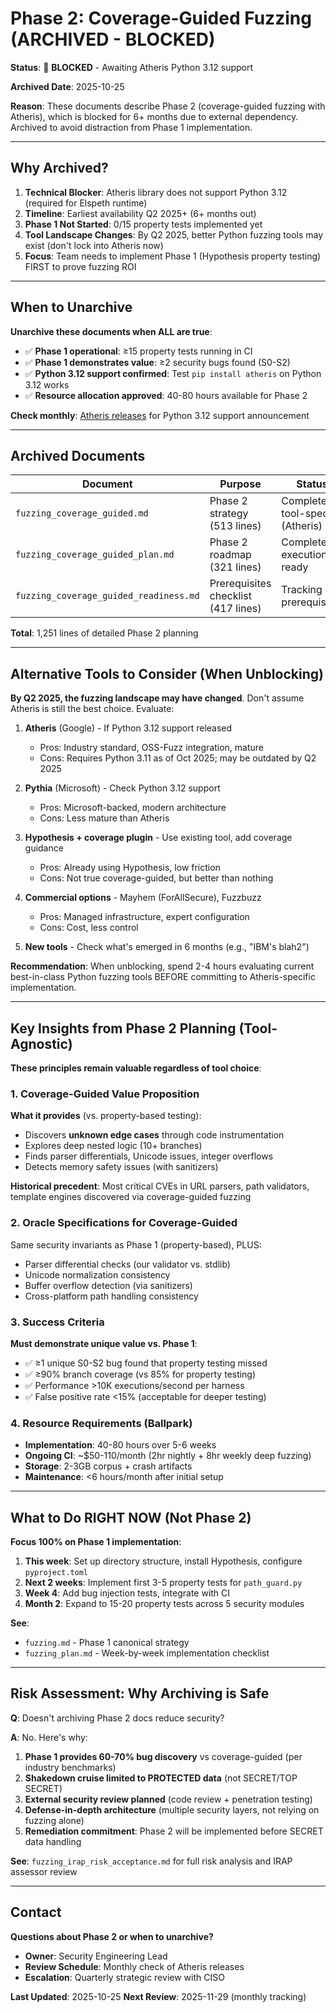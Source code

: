 # Phase 2: Coverage-Guided Fuzzing (ARCHIVED - BLOCKED)

**Status**: 🔴 **BLOCKED** - Awaiting Atheris Python 3.12 support

**Archived Date**: 2025-10-25

**Reason**: These documents describe Phase 2 (coverage-guided fuzzing with Atheris), which is blocked for 6+ months due to external dependency. Archived to avoid distraction from Phase 1 implementation.

---

## Why Archived?

1. **Technical Blocker**: Atheris library does not support Python 3.12 (required for Elspeth runtime)
2. **Timeline**: Earliest availability Q2 2025+ (6+ months out)
3. **Phase 1 Not Started**: 0/15 property tests implemented yet
4. **Tool Landscape Changes**: By Q2 2025, better Python fuzzing tools may exist (don't lock into Atheris now)
5. **Focus**: Team needs to implement Phase 1 (Hypothesis property testing) FIRST to prove fuzzing ROI

---

## When to Unarchive

**Unarchive these documents when ALL are true**:

- ✅ **Phase 1 operational**: ≥15 property tests running in CI
- ✅ **Phase 1 demonstrates value**: ≥2 security bugs found (S0-S2)
- ✅ **Python 3.12 support confirmed**: Test `pip install atheris` on Python 3.12 works
- ✅ **Resource allocation approved**: 40-80 hours available for Phase 2

**Check monthly**: [Atheris releases](https://github.com/google/atheris/releases) for Python 3.12 support announcement

---

## Archived Documents

| Document | Purpose | Status |
|----------|---------|--------|
| `fuzzing_coverage_guided.md` | Phase 2 strategy (513 lines) | Complete, tool-specific (Atheris) |
| `fuzzing_coverage_guided_plan.md` | Phase 2 roadmap (321 lines) | Complete, execution-ready |
| `fuzzing_coverage_guided_readiness.md` | Prerequisites checklist (417 lines) | Tracking prerequisites |

**Total**: 1,251 lines of detailed Phase 2 planning

---

## Alternative Tools to Consider (When Unblocking)

**By Q2 2025, the fuzzing landscape may have changed**. Don't assume Atheris is still the best choice. Evaluate:

1. **Atheris** (Google) - If Python 3.12 support released
   - Pros: Industry standard, OSS-Fuzz integration, mature
   - Cons: Requires Python 3.11 as of Oct 2025; may be outdated by Q2 2025

2. **Pythia** (Microsoft) - Check Python 3.12 support
   - Pros: Microsoft-backed, modern architecture
   - Cons: Less mature than Atheris

3. **Hypothesis + coverage plugin** - Use existing tool, add coverage guidance
   - Pros: Already using Hypothesis, low friction
   - Cons: Not true coverage-guided, but better than nothing

4. **Commercial options** - Mayhem (ForAllSecure), Fuzzbuzz
   - Pros: Managed infrastructure, expert configuration
   - Cons: Cost, less control

5. **New tools** - Check what's emerged in 6 months (e.g., "IBM's blah2")

**Recommendation**: When unblocking, spend 2-4 hours evaluating current best-in-class Python fuzzing tools BEFORE committing to Atheris-specific implementation.

---

## Key Insights from Phase 2 Planning (Tool-Agnostic)

**These principles remain valuable regardless of tool choice**:

### 1. Coverage-Guided Value Proposition

**What it provides** (vs. property-based testing):
- Discovers **unknown edge cases** through code instrumentation
- Explores deep nested logic (10+ branches)
- Finds parser differentials, Unicode issues, integer overflows
- Detects memory safety issues (with sanitizers)

**Historical precedent**: Most critical CVEs in URL parsers, path validators, template engines discovered via coverage-guided fuzzing

### 2. Oracle Specifications for Coverage-Guided

Same security invariants as Phase 1 (property-based), PLUS:
- Parser differential checks (our validator vs. stdlib)
- Unicode normalization consistency
- Buffer overflow detection (via sanitizers)
- Cross-platform path handling consistency

### 3. Success Criteria

**Must demonstrate unique value vs. Phase 1**:
- ✅ ≥1 unique S0-S2 bug found that property testing missed
- ✅ ≥90% branch coverage (vs 85% for property testing)
- ✅ Performance >10K executions/second per harness
- ✅ False positive rate <15% (acceptable for deeper testing)

### 4. Resource Requirements (Ballpark)

- **Implementation**: 40-80 hours over 5-6 weeks
- **Ongoing CI**: ~$50-110/month (2hr nightly + 8hr weekly deep fuzzing)
- **Storage**: 2-3GB corpus + crash artifacts
- **Maintenance**: <6 hours/month after initial setup

---

## What to Do RIGHT NOW (Not Phase 2)

**Focus 100% on Phase 1 implementation**:

1. **This week**: Set up directory structure, install Hypothesis, configure `pyproject.toml`
2. **Next 2 weeks**: Implement first 3-5 property tests for `path_guard.py`
3. **Week 4**: Add bug injection tests, integrate with CI
4. **Month 2**: Expand to 15-20 property tests across 5 security modules

**See**:
- `fuzzing.md` - Phase 1 canonical strategy
- `fuzzing_plan.md` - Week-by-week implementation checklist

---

## Risk Assessment: Why Archiving is Safe

**Q**: Doesn't archiving Phase 2 docs reduce security?

**A**: No. Here's why:

1. **Phase 1 provides 60-70% bug discovery** vs coverage-guided (per industry benchmarks)
2. **Shakedown cruise limited to PROTECTED data** (not SECRET/TOP SECRET)
3. **External security review planned** (code review + penetration testing)
4. **Defense-in-depth architecture** (multiple security layers, not relying on fuzzing alone)
5. **Remediation commitment**: Phase 2 will be implemented before SECRET data handling

**See**: `fuzzing_irap_risk_acceptance.md` for full risk analysis and IRAP assessor review

---

## Contact

**Questions about Phase 2 or when to unarchive?**

- **Owner**: Security Engineering Lead
- **Review Schedule**: Monthly check of Atheris releases
- **Escalation**: Quarterly strategic review with CISO

**Last Updated**: 2025-10-25
**Next Review**: 2025-11-29 (monthly tracking)
